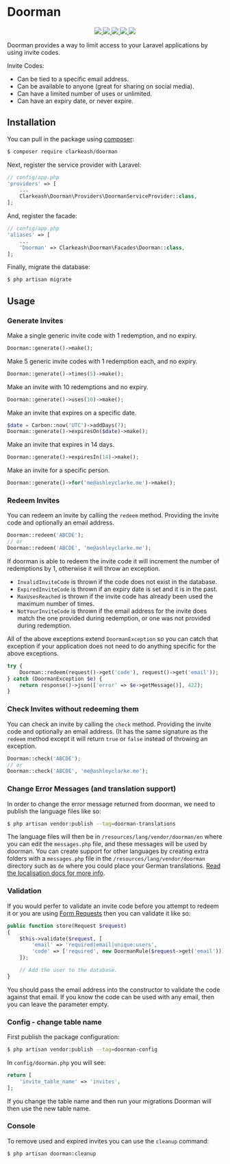 # Doorman

<p align="center">
  <a href="https://travis-ci.org/clarkeash/doorman">
    <img src="https://img.shields.io/travis/clarkeash/doorman.svg?style=flat-square">
  </a>
  <a href="https://scrutinizer-ci.com/g/clarkeash/doorman/code-structure/master/code-coverage">
      <img src="https://img.shields.io/scrutinizer/coverage/g/clarkeash/doorman.svg?style=flat-square">
    </a>
  <a href="https://scrutinizer-ci.com/g/clarkeash/doorman">
    <img src="https://img.shields.io/scrutinizer/g/clarkeash/doorman.svg?style=flat-square">
  </a>
  <a href="https://github.com/clarkeash/doorman/blob/master/LICENSE">
    <img src="https://img.shields.io/github/license/clarkeash/doorman.svg?style=flat-square">
  </a>
  <a href="https://twitter.com/clarkeash">
    <img src="http://img.shields.io/badge/author-@clarkeash-blue.svg?style=flat-square">
  </a>
</p>

Doorman provides a way to limit access to your Laravel applications by using invite codes.

Invite Codes:
* Can be tied to a specific email address.
* Can be available to anyone (great for sharing on social media).
* Can have a limited number of uses or unlimited.
* Can have an expiry date, or never expire.

## Installation

You can pull in the package using [composer](https://getcomposer.org):

```bash
$ composer require clarkeash/doorman
```

Next, register the service provider with Laravel:

```php
// config/app.php
'providers' => [
    ...
    Clarkeash\Doorman\Providers\DoormanServiceProvider::class,
];
```

And, register the facade:

```php
// config/app.php
'aliases' => [
    ...
    'Doorman' => Clarkeash\Doorman\Facades\Doorman::class,
];
```

Finally, migrate the database:

```bash
$ php artisan migrate
```

## Usage

### Generate Invites

Make a single generic invite code with 1 redemption, and no expiry.
```php
Doorman::generate()->make();
```

Make 5 generic invite codes with 1 redemption each, and no expiry.
```php
Doorman::generate()->times(5)->make();
```

Make an invite with 10 redemptions and no expiry.
```php
Doorman::generate()->uses(10)->make();
```

Make an invite that expires on a specific date.
```php
$date = Carbon::now('UTC')->addDays(7);
Doorman::generate()->expiresOn($date)->make();
```

Make an invite that expires in 14 days.
```php
Doorman::generate()->expiresIn(14)->make();
```

Make an invite for a specific person.
```php
Doorman::generate()->for('me@ashleyclarke.me')->make();
```

### Redeem Invites

You can redeem an invite by calling the ````redeem```` method. Providing the invite code and optionally an email address.

```php
Doorman::redeem('ABCDE');
// or
Doorman::redeem('ABCDE', 'me@ashleyclarke.me');
```

If doorman is able to redeem the invite code it will increment the number of redemptions by 1, otherwise it will throw an exception.

* ````InvalidInviteCode```` is thrown if the code does not exist in the database.
* ````ExpiredInviteCode```` is thrown if an expiry date is set and it is in the past.
* ````MaxUsesReached```` is thrown if the invite code has already been used the maximum number of times.
* ````NotYourInviteCode```` is thrown if the email address for the invite does match the one provided during redemption, or one was not provided during redemption.

All of the above exceptions extend ````DoormanException```` so you can catch that exception if your application does not need to do anything specific for the above exceptions.

```php
try {
    Doorman::redeem(request()->get('code'), request()->get('email'));
} catch (DoormanException $e) {
    return response()->json(['error' => $e->getMessage()], 422);
}
```

### Check Invites without redeeming them

You can check an invite by calling the ````check```` method. Providing the invite code and optionally an email address. (It has the same signature as the ````redeem```` method except it will return ````true```` or ````false```` instead of throwing an exception.

```php
Doorman::check('ABCDE');
// or
Doorman::check('ABCDE', 'me@ashleyclarke.me');
```

### Change Error Messages (and translation support)

In order to change the error message returned from doorman, we need to publish the language files like so:

```bash
$ php artisan vendor:publish --tag=doorman-translations
```

The language files will then be in ````/resources/lang/vendor/doorman/en```` where you can edit the ````messages.php```` file, and these messages will be used by doorman. You can create support for other languages by creating extra folders with a ````messages.php```` file in the ````/resources/lang/vendor/doorman```` directory such as ````de```` where you could place your German translations. [Read the localisation docs for more info](https://laravel.com/docs/localization).

### Validation

If you would perfer to validate an invite code before you attempt to redeem it or you are using [Form Requests](https://laravel.com/docs/5.4/validation#form-request-validation) then you can validate it like so:

```php
public function store(Request $request)
{
    $this->validate($request, [
        'email' => 'required|email|unique:users',
        'code' => ['required', new DoormanRule($request->get('email'))],
    ]);

    // Add the user to the database.
}
```

You should pass the email address into the constructor to validate the code against that email. If you know the code can be used with any email, then you can leave the parameter empty.

### Config - change table name

First publish the package configuration:

```bash
$ php artisan vendor:publish --tag=doorman-config
```

In `config/doorman.php` you will see:

```php
return [
    'invite_table_name' => 'invites',
];
```
 If you change the table name and then run your migrations Doorman will then use the new table name.
 
 ### Console
 
 To remove used and expired invites you can use the `cleanup` command:
 
 ```bash
$ php artisan doorman:cleanup
```
